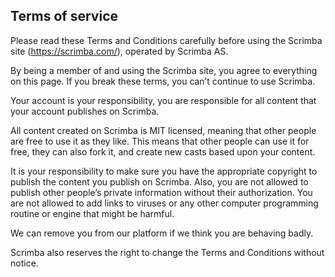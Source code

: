 ## Terms of service

Please read these Terms and Conditions carefully before using the Scrimba site (https://scrimba.com/), operated by Scrimba AS.

By being a member of and using the Scrimba site, you agree to everything on this page. If you break these terms, you can’t continue to use Scrimba.

Your account is your responsibility, you are responsible for all content that your account publishes on Scrimba.

All content created on Scrimba is MIT licensed, meaning that other people are free to use it as they like. This means that other people can use it for free, they can also fork it, and create new casts based upon your content.

It is your responsibility to make sure you have the appropriate copyright to publish the content you publish on Scrimba. Also, you are not allowed to publish other people’s private information without their authorization. You are not allowed to add links to viruses or any other computer programming routine or engine that might be harmful.

We can remove you from our platform if we think you are behaving badly.

Scrimba also reserves the right to change the Terms and Conditions without notice.
